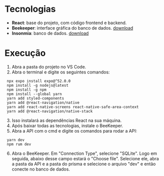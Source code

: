 # Tecnologias
- **React**: base do projeto, com código frontend e backend.
- **Beekeeper**: interface gráfica do banco de dados. [download](https://www.beekeeperstudio.io/download/?ext=exe&arch=&type=installer&edition=community "download do beekeeper")
- **Insonmia**: banco de dados. [download](https://updates.insomnia.rest/downloads/windows/latest?app=com.insomnia.app&source=website "download do insonmia")

# Execução
1. Abra a pasta do projeto no VS Code.
2. Abra o terminal e digite os seguintes comandos:
```
 npx expo install expo@^52.0.0
 npm install -g nodejs@latest
 npm install -g npm
 npm install --global yarn
 yarn add styled-components
 yarn add @react-navigation/native
 yarn add react-native-screens react-native-safe-area-context
 yarn add @react-navigation/native-stack
```
3. Isso instalará as dependências React na sua máquina.
4. Após baixar todas as tecnologias, instale o BeeKeeper.
5. Abra a API com o cmd e digite os comandos para rodar a API:
```
 yarn dev
 npm rum dev
```
6. Abra o BeeKeeper. Em "Connection Type", selecione "SQLite". Logo em seguida, abaixo desse campo estará o "Choose file". Selecione ele, abra a pasta da API e a pasta do prisma e selecione o arquivo "dev" e então conecte no banco de dados.
